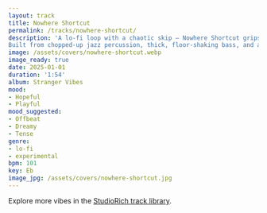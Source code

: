 ```yaml
---
layout: track
title: Nowhere Shortcut
permalink: /tracks/nowhere-shortcut/
description: 'A lo-fi loop with a chaotic skip — Nowhere Shortcut grips and lets go in the same breath.
Built from chopped-up jazz percussion, thick, floor-shaking bass, and a shimmer-detuned bridge, it pulses with fleeting energy. Tire-screech FX open the track, and it dissolves in breathy reverb — a fragment of a memory, glitched in motion.'
image: /assets/covers/nowhere-shortcut.webp
image_ready: true
date: 2025-01-01
duration: '1:54'
album: Stranger Vibes
mood:
- Hopeful
- Playful
mood_suggested:
- Offbeat
- Dreamy
- Tense
genre:
- lo-fi
- experimental
bpm: 101
key: Eb
image_jpg: /assets/covers/nowhere-shortcut.jpg
---
```


Explore more vibes in the [StudioRich track library](/tracks/).
